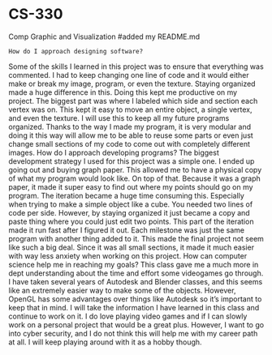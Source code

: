 # CS-330
Comp Graphic and Visualization
#added my README.md

    How do I approach designing software?
Some of the skills I learned in this project was to ensure that everything was commented. I had to keep changing one line of code and it would either make or break my image, program, or even the texture. Staying organized made a huge difference in this.
Doing this kept me productive on my project. The biggest part was where I labeled which side and section each vertex was on. This kept it easy to move an entire object, a single vertex, and even the texture.
I will use this to keep all my future programs organized. Thanks to the way I made my program, it is very modular and doing it this way will allow me to be able to reuse some parts or even just change small sections of my code to come out with completely different images. 
      How do I approach developing programs?
The biggest development strategy I used for this project was a simple one. I ended up going out and buying graph paper. This allowed me to have a physical copy of what my program would look like. On top of that. Because it was a graph paper, it made it super easy to find out where my points should go on my program. 
The iteration became a huge time consuming this. Especially when trying to make a simple object like a cube. You needed two lines of code per side. However, by staying organized it just became a copy and paste thing where you could just edit two points. This part of the iteration made it run fast after I figured it out. 
Each milestone was just the same program with another thing added to it. This made the final project not seem like such a big deal. Since it was all small sections, it made it much easier with way less anxiety when working on this project. 
      How can computer science help me in reaching my goals?
This class gave me a much more in dept understanding about the time and effort some videogames go through. I have taken several years of Autodesk and Blender classes, and this seems like an extremely easier way to make some of the objects. However, OpenGL has some advantages over things like Autodesk so it’s important to keep that in mind.
I will take the information I have learned in this class and continue to work on it. I do love playing video games and if I can slowly work on a personal project that would be a great plus. However, I want to go into cyber security, and I do not think this will help me with my career path at all. I will keep playing around with it as a hobby though.
